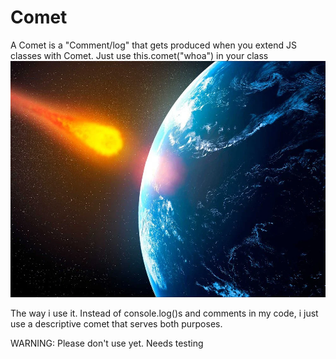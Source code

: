 # Comet
A Comet is a "Comment/log" that gets produced when you extend JS classes with Comet. Just use this.comet("whoa") in your class
![DangerousComet](https://github.com/ItsZeusBro/Comet/blob/c0aef7561bbff652f689129331de6aa83d58434f/dangerousComet.png)

The way i use it. Instead of console.log()s and comments in my code, i just use a descriptive comet that serves both purposes.

WARNING: Please don't use yet. Needs testing
